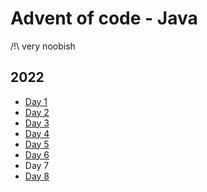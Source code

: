 # Advent of code - Java

        
/!\ very noobish             
             
## 2022
- [Day 1](https://github.com/vignesh-i2it/advent-of-code-2022/blob/master/src/day1)
- [Day 2](https://github.com/vignesh-i2it/advent-of-code-2022/tree/master/src/day2)
- [Day 3](https://github.com/vignesh-i2it/advent-of-code-2022/blob/master/src/day3)
- [Day 4](https://github.com/vignesh-i2it/advent-of-code-2022/blob/master/src/day4)
- [Day 5](https://github.com/vignesh-i2it/advent-of-code-2022/blob/master/src/day5)
- [Day 6](https://github.com/vignesh-i2it/advent-of-code-2022/blob/master/src/day6)
- Day 7 
- [Day 8](https://github.com/vignesh-i2it/advent-of-code-2022/blob/master/src/day8)

